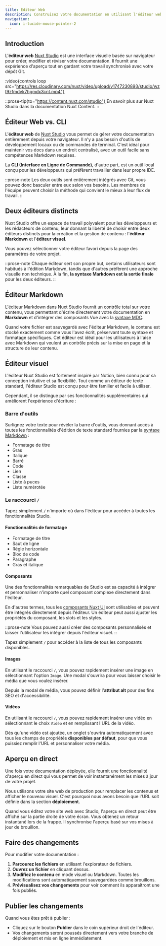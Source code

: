 ```yaml
---
title: Éditeur Web
description: Construisez votre documentation en utilisant l'éditeur web Nuxt Studio
navigation:
  icon: i-lucide-mouse-pointer-2
---
```


## **Introduction**

L'**éditeur web** [Nuxt Studio](https://nuxt.studio) est une interface visuelle basée sur navigateur pour créer, modifier et réviser votre documentation. Il fournit une expérience d'aperçu tout en gardant votre travail synchronisé avec votre dépôt Git.

:video{controls loop src="https://res.cloudinary.com/nuxt/video/upload/v1747230893/studio/wzt9zfmdvk7hgmdx3cnt.mp4"}

::prose-tip{to="https://content.nuxt.com/studio"}
En savoir plus sur Nuxt Studio dans la documentation Nuxt Content.
::

## **Éditeur Web vs. CLI**

L'**éditeur web** de [Nuxt Studio](https://nuxt.studio) vous permet de gérer votre documentation entièrement depuis votre navigateur. Il n'y a pas besoin d'outils de développement locaux ou de commandes de terminal. C'est idéal pour maintenir vos docs dans un endroit centralisé, avec un outil facile sans compétences Markdown requises.

La **CLI (Interface en Ligne de Commande)**, d'autre part, est un outil local conçu pour les développeurs qui préfèrent travailler dans leur propre IDE.

::prose-note
Les deux outils sont entièrement intégrés avec Git, vous pouvez donc basculer entre eux selon vos besoins. Les membres de l'équipe peuvent choisir la méthode qui convient le mieux à leur flux de travail.
::

## **Deux éditeurs distincts**

Nuxt Studio offre un espace de travail polyvalent pour les développeurs et les rédacteurs de contenu, leur donnant la liberté de choisir entre deux éditeurs distincts pour la création et la gestion de contenu : l'**éditeur Markdown** et l'**éditeur visuel**.

Vous pouvez sélectionner votre éditeur favori depuis la page des paramètres de votre projet.

::prose-note
Chaque éditeur sert son propre but, certains utilisateurs sont habitués à l'édition Markdown, tandis que d'autres préfèrent une approche visuelle non technique. À la fin, **la syntaxe Markdown est la sortie finale** pour les deux éditeurs.
::

## **Éditeur Markdown**

L'éditeur Markdown dans Nuxt Studio fournit un contrôle total sur votre contenu, vous permettant d'écrire directement votre documentation en **Markdown** et d'intégrer des composants Vue avec la [syntaxe MDC](https://content.nuxt.com/docs/files/markdown#mdc-syntax).

Quand votre fichier est sauvegardé avec l'éditeur Markdown, le contenu est stocké exactement comme vous l'avez écrit, préservant toute syntaxe et formatage spécifiques. Cet éditeur est idéal pour les utilisateurs à l'aise avec Markdown qui veulent un contrôle précis sur la mise en page et la structure de leur contenu.

## **Éditeur visuel**

L'éditeur Nuxt Studio est fortement inspiré par Notion, bien connu pour sa conception intuitive et sa flexibilité. Tout comme un éditeur de texte standard, l'éditeur Studio est conçu pour être familier et facile à utiliser.

Cependant, il se distingue par ses fonctionnalités supplémentaires qui améliorent l'expérience d'écriture :

### **Barre d'outils**

Surlignez votre texte pour révéler la barre d'outils, vous donnant accès à toutes les fonctionnalités d'édition de texte standard fournies par la [syntaxe Markdown](/essentials/markdown-syntax) :

- Formatage de titre
- Gras
- Italique
- Barré
- Code
- Lien
- Classe
- Liste à puces
- Liste numérotée

### **Le raccourci** `/`

Tapez simplement `/` n'importe où dans l'éditeur pour accéder à toutes les fonctionnalités Studio.

#### **Fonctionnalités de formatage**

- Formatage de titre
- Saut de ligne
- Règle horizontale
- Bloc de code
- Paragraphe
- Gras et italique

#### **Composants**

Une des fonctionnalités remarquables de Studio est sa capacité à intégrer et personnaliser n'importe quel composant complexe directement dans l'éditeur.

En d'autres termes, tous les [composants Nuxt UI](/essentials/components) sont utilisables et peuvent être intégrés directement depuis l'éditeur. Un éditeur peut aussi ajuster les propriétés du composant, les slots et les styles.

::prose-note
Vous pouvez aussi créer des composants personnalisés et laisser l'utilisateur les intégrer depuis l'éditeur visuel.
::

Tapez simplement `/` pour accéder à la liste de tous les composants disponibles.

#### **Images**

En utilisant le raccourci `/`, vous pouvez rapidement insérer une image en sélectionnant l'option `Image`. Une modal s'ouvrira pour vous laisser choisir le média que vous voulez insérer.

Depuis la modal de média, vous pouvez définir l'**attribut alt** pour des fins SEO et d'accessibilité.

#### **Vidéos**

En utilisant le raccourci `/`, vous pouvez rapidement insérer une vidéo en sélectionnant le choix `Vidéo` et en remplissant l'URL de la vidéo.

Dès qu'une vidéo est ajoutée, un onglet s'ouvrira automatiquement avec tous les champs de propriétés **disponibles par défaut**, pour que vous puissiez remplir l'URL et personnaliser votre média.

## **Aperçu en direct**

Une fois votre documentation déployée, elle fournit une fonctionnalité d'aperçu en direct qui vous permet de voir instantanément les mises à jour de votre projet.

Nous utilisons votre site web de production pour remplacer les contenus et afficher le nouveau visuel. C'est pourquoi nous avons besoin que l'URL soit définie dans la section **déploiement**.

Quand vous éditez votre site web avec Studio, l'aperçu en direct peut être affiché sur la partie droite de votre écran. Vous obtenez un retour instantané lors de la frappe. Il synchronise l'aperçu basé sur vos mises à jour de brouillon.

## **Faire des changements**

Pour modifier votre documentation :

1. **Parcourez les fichiers** en utilisant l'explorateur de fichiers.
2. **Ouvrez un fichier** en cliquant dessus.
3. **Modifiez le contenu** en mode visuel ou Markdown. Toutes les modifications sont automatiquement sauvegardées comme brouillons.
4. **Prévisualisez vos changements** pour voir comment ils apparaîtront une fois publiés.

## **Publier les changements**

Quand vous êtes prêt à publier :

- Cliquez sur le bouton **Publier** dans le coin supérieur droit de l'éditeur.
- Vos changements seront poussés directement vers votre branche de déploiement et mis en ligne immédiatement. 